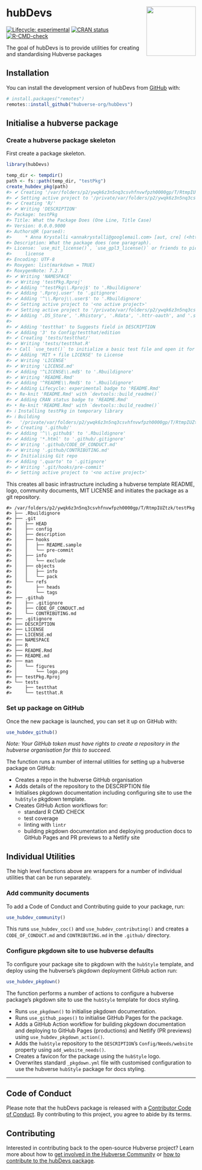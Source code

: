 
<!-- README.md is generated from README.Rmd. Please edit that file -->

# hubDevs <img src="man/figures/logo.png" align="right" height="131" alt="" />

<!-- badges: start -->

[![Lifecycle:
experimental](https://img.shields.io/badge/lifecycle-experimental-orange.svg)](https://lifecycle.r-lib.org/articles/stages.html#experimental)
[![CRAN
status](https://www.r-pkg.org/badges/version/hubDevs)](https://CRAN.R-project.org/package=hubDevs)
[![R-CMD-check](https://github.com/hubverse-org/hubDevs/actions/workflows/R-CMD-check.yaml/badge.svg)](https://github.com/hubverse-org/hubDevs/actions/workflows/R-CMD-check.yaml)
<!-- badges: end -->

The goal of hubDevs is to provide utilities for creating and
standardising Hubverse packages

## Installation

You can install the development version of hubDevs from
[GitHub](https://github.com/) with:

``` r
# install.packages("remotes")
remotes::install_github("hubverse-org/hubDevs")
```

## Initialise a hubverse package

### Create a hubverse package skeleton

First create a package skeleton.

``` r
library(hubDevs)

temp_dir <- tempdir()
path <- fs::path(temp_dir, "testPkg")
create_hubdev_pkg(path)
#> ✔ Creating '/var/folders/p2/ywqk6z3n5nq3csvhfnvwfpzh0000gp/T/RtmpIUZtzk/testPkg/'
#> ✔ Setting active project to '/private/var/folders/p2/ywqk6z3n5nq3csvhfnvwfpzh0000gp/T/RtmpIUZtzk/testPkg'
#> ✔ Creating 'R/'
#> ✔ Writing 'DESCRIPTION'
#> Package: testPkg
#> Title: What the Package Does (One Line, Title Case)
#> Version: 0.0.0.9000
#> Authors@R (parsed):
#>     * Anna Krystalli <annakrystalli@googlemail.com> [aut, cre] (<https://orcid.org/0000-0002-2378-4915>)
#> Description: What the package does (one paragraph).
#> License: `use_mit_license()`, `use_gpl3_license()` or friends to pick a
#>     license
#> Encoding: UTF-8
#> Roxygen: list(markdown = TRUE)
#> RoxygenNote: 7.2.3
#> ✔ Writing 'NAMESPACE'
#> ✔ Writing 'testPkg.Rproj'
#> ✔ Adding '^testPkg\\.Rproj$' to '.Rbuildignore'
#> ✔ Adding '.Rproj.user' to '.gitignore'
#> ✔ Adding '^\\.Rproj\\.user$' to '.Rbuildignore'
#> ✔ Setting active project to '<no active project>'
#> ✔ Setting active project to '/private/var/folders/p2/ywqk6z3n5nq3csvhfnvwfpzh0000gp/T/RtmpIUZtzk/testPkg'
#> ✔ Adding '.DS_Store', '.Rhistory', '.Rdata', '.httr-oauth', and '.secrets' to '.gitignore' and '.Rbuildignore'
#> 
#> ✔ Adding 'testthat' to Suggests field in DESCRIPTION
#> ✔ Adding '3' to Config/testthat/edition
#> ✔ Creating 'tests/testthat/'
#> ✔ Writing 'tests/testthat.R'
#> • Call `use_test()` to initialize a basic test file and open it for editing.
#> ✔ Adding 'MIT + file LICENSE' to License
#> ✔ Writing 'LICENSE'
#> ✔ Writing 'LICENSE.md'
#> ✔ Adding '^LICENSE\\.md$' to '.Rbuildignore'
#> ✔ Writing 'README.Rmd'
#> ✔ Adding '^README\\.Rmd$' to '.Rbuildignore'
#> ✔ Adding Lifecycle: experimental badge to 'README.Rmd'
#> • Re-knit 'README.Rmd' with `devtools::build_readme()`
#> ✔ Adding CRAN status badge to 'README.Rmd'
#> • Re-knit 'README.Rmd' with `devtools::build_readme()`
#> ℹ Installing testPkg in temporary library
#> ℹ Building
#>   '/private/var/folders/p2/ywqk6z3n5nq3csvhfnvwfpzh0000gp/T/RtmpIUZtzk/testPkg/README.Rmd'
#> ✔ Creating '.github/'
#> ✔ Adding '^\\.github$' to '.Rbuildignore'
#> ✔ Adding '*.html' to '.github/.gitignore'
#> ✔ Writing '.github/CODE_OF_CONDUCT.md'
#> ✔ Writing '.github/CONTRIBUTING.md'
#> ✔ Initialising Git repo
#> ✔ Adding '.quarto' to '.gitignore'
#> ✔ Writing '.git/hooks/pre-commit'
#> ✔ Setting active project to '<no active project>'
```

This creates all basic infrastructure including a hubverse template
README, logo, community documents, MIT LICENSE and initiates the package
as a git repository.

    #> /var/folders/p2/ywqk6z3n5nq3csvhfnvwfpzh0000gp/T/RtmpIUZtzk/testPkg
    #> ├── .Rbuildignore
    #> ├── .git
    #> │   ├── HEAD
    #> │   ├── config
    #> │   ├── description
    #> │   ├── hooks
    #> │   │   ├── README.sample
    #> │   │   └── pre-commit
    #> │   ├── info
    #> │   │   └── exclude
    #> │   ├── objects
    #> │   │   ├── info
    #> │   │   └── pack
    #> │   └── refs
    #> │       ├── heads
    #> │       └── tags
    #> ├── .github
    #> │   ├── .gitignore
    #> │   ├── CODE_OF_CONDUCT.md
    #> │   └── CONTRIBUTING.md
    #> ├── .gitignore
    #> ├── DESCRIPTION
    #> ├── LICENSE
    #> ├── LICENSE.md
    #> ├── NAMESPACE
    #> ├── R
    #> ├── README.Rmd
    #> ├── README.md
    #> ├── man
    #> │   └── figures
    #> │       └── logo.png
    #> ├── testPkg.Rproj
    #> └── tests
    #>     ├── testthat
    #>     └── testthat.R

### Set up package on GitHub

Once the new package is launched, you can set it up on GitHub with:

``` r
use_hubdev_github()
```

*Note: Your GitHub token must have rights to create a repository in the
hubverse organisation for this to succeed.*

The function runs a number of internal utilities for setting up a
hubverse package on GitHub:

- Creates a repo in the hubverse GitHub organisation
- Adds details of the repository to the DESCRIPTION file
- Initialises pkgdown documentation including configuring site to use
  the `hubStyle` pkgdown template.
- Creates GitHub Action workflows for:
  - standard R CMD CHECK
  - test coverage
  - linting with `lintr`
  - building pkgdown documentation and deploying production docs to
    GitHub Pages and PR previews to a Netlify site

## Individual Utilities

The high level functions above are wrappers for a number of individual
utilities that can be run separately.

### Add community documents

To add a Code of Conduct and Contributing guide to your package, run:

``` r
use_hubdev_community()
```

This runs `use_hubdev_coc()` and `use_hubdev_contributing()` and creates
a `CODE_OF_CONDUCT.md` and `CONTRIBUTING.md` in the `.github/`
directory.

### Configure pkgdown site to use hubverse defaults

To configure your package site to pkgdown with the `hubStyle` template,
and deploy using the hubverse’s pkgdown deployment GitHub action run:

``` r
use_hubdev_pkgdown()
```

The function performs a number of actions to configure a hubverse
package’s pkgdown site to use the `hubStyle` template for docs styling.

- Runs `use_pkgdown()` to initialise pkgdown documentation.
- Runs `use_github_pages()` to initialise GitHub Pages for the package.
- Adds a GitHub Action workflow for building pkgdown documentation and
  deploying to GitHub Pages (productions) and Netlify (PR previews)
  using `use_hubdev_pkgdown_action()`.
- Adds the `hubStyle` repository to the `DESCRIPTION`’s
  `Config/Needs/website` property using `add_website_needs()`.
- Creates a favicon for the package using the `hubStyle` logo.
- Overwrites standard `_pkgdown.yml` file with customised configuration
  to use the hubverse `hubStyle` package for docs styling.

------------------------------------------------------------------------

## Code of Conduct

Please note that the hubDevs package is released with a [Contributor
Code of Conduct](.github/CODE_OF_CONDUCT.md). By contributing to this
project, you agree to abide by its terms.

## Contributing

Interested in contributing back to the open-source Hubverse project?
Learn more about how to [get involved in the Hubverse
Community](https://hubdocs.readthedocs.io/en/latest/overview/contribute.html)
or [how to contribute to the hubDevs package](.github/CONTRIBUTING.md).
